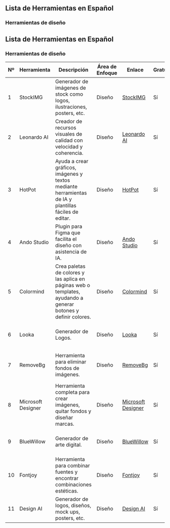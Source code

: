 ## Lista de Herramientas en Español
### Herramientas de diseño
## Lista de Herramientas en Español
### Herramientas de diseño

| **Nº** | **Herramienta**      | **Descripción**                                                   | **Área de Enfoque** | **Enlace**                                                | **Gratuita** | **Plan Pro/Precio** | **Ejemplos de Uso**                                    |
|--------|----------------------|-------------------------------------------------------------------|---------------------|-----------------------------------------------------------|--------------|----------------------|--------------------------------------------------------|
| 1      | StockIMG             | Generador de imágenes de stock como logos, ilustraciones, posters, etc. | Diseño          | [StockIMG](https://stockimg.ai)                           | Sí           | $19                  | Crear logotipos, ilustraciones y pósters.               |
| 2      | Leonardo AI          | Creador de recursos visuales de calidad con velocidad y coherencia. | Diseño          | [Leonardo AI](https://leonardo.ai/)                      | Sí           | $10                  | Producción rápida de imágenes con calidad.              |
| 3      | HotPot               | Ayuda a crear gráficos, imágenes y textos mediante herramientas de IA y plantillas fáciles de editar. | Diseño        | [HotPot](https://hotpot.ai/)                              | Sí           | -                    | Generar gráficos y contenido visual automatizado.      |
| 4      | Ando Studio          | Plugin para Figma que facilita el diseño con asistencia de IA.    | Diseño          | [Ando Studio](https://www.figma.com/community/plugin/1145446664512862540/ando-ai-copilot-for-designers) | Sí | - | Mejorar el flujo de trabajo en diseño en Figma.       |
| 5      | Colormind            | Crea paletas de colores y las aplica en páginas web o templates, ayudando a generar botones y definir colores. | Diseño | [Colormind](http://colormind.io/)                       | Sí           | -                    | Diseñar esquemas de color para páginas web.             |
| 6      | Looka                | Generador de Logos.                                               | Diseño          | [Looka](https://looka.com/explore)                       | Sí           | -                    | Diseñar logotipos de manera rápida y sencilla.          |
| 7      | RemoveBg             | Herramienta para eliminar fondos de imágenes.                      | Diseño          | [RemoveBg](https://www.remove.bg/)                      | Sí           | -                    | Eliminar fondos de imágenes para un aspecto limpio.     |
| 8      | Microsoft Designer   | Herramienta completa para crear imágenes, quitar fondos y diseñar marcas. | Diseño          | [Microsoft Designer](https://designer.microsoft.com/home?isDalleImage=true&dfsDefaultImages=https%3A%2F%2Fth.bing.com%2Fth%2Fid%2FOIG.oruSiluJ3UzSiamCW2KO%3Fpid%3DImgGn) | Sí | - | Diseñar imágenes y logotipos profesionales.            |
| 9      | BlueWillow            | Generador de arte digital.                                         | Diseño          | [BlueWillow](https://www.bluewillow.ai)                | Sí           | $10                  | Crear arte digital y composiciones únicas.             |
| 10     | Fontjoy              | Herramienta para combinar fuentes y encontrar combinaciones estéticas. | Diseño          | [Fontjoy](https://fontjoy.com)                          | Sí           | -                    | Seleccionar combinaciones de fuentes atractivas.        |
| 11     | Design AI            | Generador de logos, diseños, mock ups, posters, etc.               | Diseño          | [Design AI](https://designs.ai/)                        | Sí           | -                    | Diseñar una variedad de elementos visuales.             |
